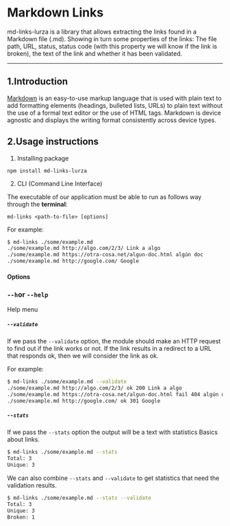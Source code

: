 # Markdown Links

md-links-lurza is a library that allows extracting the links found in a Markdown file (.md). Showing in turn some properties of the links: The file path, URL, status, status code (with this property we will know if the link is broken), the text of the link and whether it has been validated.
***

## 1.Introduction

[Markdown](https://www.ibm.com/docs/en/SSYKAV?topic=train-how-do-use-markdown) is an easy-to-use markup language that is used with plain text to add formatting elements (headings, bulleted lists, URLs) to plain text without the use of a formal text editor or the use of HTML tags. Markdown is device agnostic and displays the writing format consistently across device types.



## 2.Usage instructions

1) Installing package  

`npm install md-links-lurza`  

2) CLI (Command Line Interface)

The executable of our application must be able to run as follows
way through the **terminal**:

`md-links <path-to-file> [options]`

For example:

```sh
$ md-links ./some/example.md
./some/example.md http://algo.com/2/3/ Link a algo
./some/example.md https://otra-cosa.net/algun-doc.html algún doc
./some/example.md http://google.com/ Google
```

#### Options  

### `--h`or `--help`  

Help menu  

##### `--validate`

If we pass the `--validate` option, the module should make an HTTP request to
find out if the link works or not. If the link results in a redirect to a
URL that responds ok, then we will consider the link as ok.

For example:

```sh
$ md-links ./some/example.md --validate
./some/example.md http://algo.com/2/3/ ok 200 Link a algo
./some/example.md https://otra-cosa.net/algun-doc.html fail 404 algún doc
./some/example.md http://google.com/ ok 301 Google
```

##### `--stats`

If we pass the `--stats` option the output will be a text with statistics
Basics about links.

```sh
$ md-links ./some/example.md --stats
Total: 3
Unique: 3
```


We can also combine `--stats` and `--validate` to get statistics that
need the validation results.

```sh
$ md-links ./some/example.md --stats --validate
Total: 3
Unique: 3
Broken: 1
```
